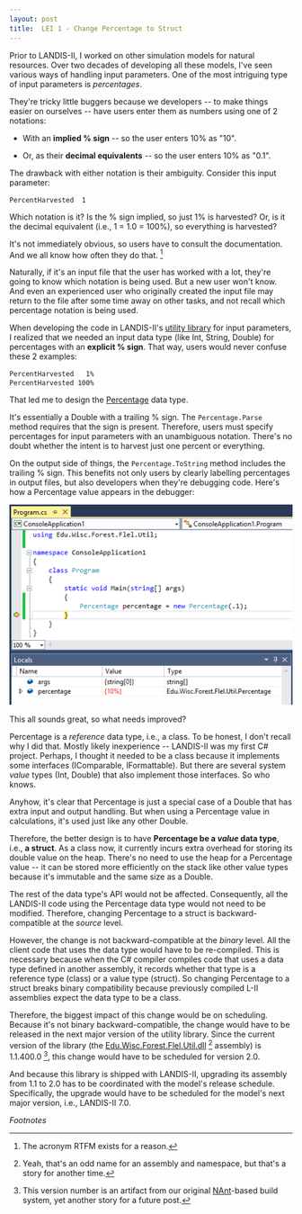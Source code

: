 ```yaml
---
layout: post
title:  LEI 1 - Change Percentage to Struct
---
```


Prior to LANDIS-II, I worked on other simulation models for natural resources.
Over two decades of developing all these models, I've seen various ways of handling input parameters.
One of the most intriguing type of input parameters is _percentages_.

They're tricky little buggers because we developers -- to make things easier on ourselves -- have users enter them as numbers using one of 2 notations:

*  With an __implied % sign__ -- so the user enters 10% as "10".

*  Or, as their __decimal equivalents__ -- so the user enters 10% as "0.1".

The drawback with either notation is their ambiguity.
Consider this input parameter:

    PercentHarvested  1

Which notation is it?
Is the % sign implied, so just 1% is harvested?
Or, is it the decimal equivalent (i.e., 1 = 1.0 = 100%), so everything is harvested?

It's not immediately obvious, so users have to consult the documentation.
And we all know how often they do that. [^1]

Naturally, if it's an input file that the user has worked with a lot, they're going to know which notation is being used.
But a new user won't know.
And even an experienced user who originally created the input file may return to the file after some time away on other tasks, and not recall which percentage notation is being used.

When developing the code in LANDIS-II's [utility library][] for input parameters, I realized that we needed an input data type (like Int, String, Double) for percentages with an __explicit % sign__.
That way, users would never confuse these 2 examples:

    PercentHarvested   1%
    PercentHarvested 100%

That led me to design the [Percentage][] data type.

[utility library]: https://github.com/LANDIS-II-Foundation/Core-Utilities-Library
[Percentage]: https://github.com/LANDIS-II-Foundation/Core-Utilities-Library/blob/master/src/Percentage.cs

It's essentially a Double with a trailing % sign.
The `Percentage.Parse` method requires that the sign is present.
Therefore, users must specify percentages for input parameters with an unambiguous notation.
There's no doubt whether the intent is to harvest just one percent or everything.

On the output side of things, the `Percentage.ToString` method includes the trailing % sign.
This benefits not only users by clearly labelling percentages in output files, but also developers when they're debugging code.
Here's how a Percentage value appears in the debugger:

![Screenshot of a percentage variable in the Locals windows of the C# debugger](/images/percentage-debugger.png)

This all sounds great, so what needs improved?

Percentage is a _reference_ data type, i.e., a class.
To be honest, I don't recall why I did that.
Mostly likely inexperience -- LANDIS-II was my first C# project.
Perhaps, I thought it needed to be a class because it implements some interfaces (IComparable, IFormattable).
But there are several system _value_ types (Int, Double) that also implement those interfaces.
So who knows.

Anyhow, it's clear that Percentage is just a special case of a Double that has extra input and output handling.
But when using a Percentage value in calculations, it's used just like any other Double.

Therefore, the better design is to have __Percentage be a _value_ data type__, i.e., __a struct__.
As a class now, it currently incurs extra overhead for storing its double value on the heap.
There's no need to use the heap for a Percentage value -- it can be stored more efficiently on the stack like other value types because it's immutable and the same size as a Double.

The rest of the data type's API would not be affected.
Consequently, all the LANDIS-II code using the Percentage data type would not need to be modified.
Therefore, changing Percentage to a struct is backward-compatible at the _source_ level.

However, the change is not backward-compatible at the _binary_ level.
All the client code that uses the data type would have to be re-compiled.
This is necessary because when the C# compiler compiles code that uses a data type defined in another assembly, it records whether that type is a reference type (class) or a value type (struct).
So changing Percentage to a struct breaks binary compatibility because previously compiled L-II assemblies expect the data type to be a class.

Therefore, the biggest impact of this change would be on scheduling.
Because it's not binary backward-compatible, the change would have to be released in the next major version of the utility library.
Since the current version of the library (the [Edu.Wisc.Forest.Flel.Util.dll][] [^2] assembly) is 1.1.400.0 [^3], this change would have to be scheduled for version 2.0.

[Edu.Wisc.Forest.Flel.Util.dll]: https://github.com/LANDIS-II-Foundation/Core-Model/tree/master/model/trunk/third-party/FLEL/util/bin

And because this library is shipped with LANDIS-II, upgrading its assembly from 1.1 to 2.0 has to be coordinated with the model's release schedule.
Specifically, the upgrade would have to be scheduled for the model's next major version, i.e., LANDIS-II 7.0.


_Footnotes_

[^1]: The acronym RTFM exists for a reason.
[^2]: Yeah, that's an odd name for an assembly and namespace, but that's a story for another time.
[^3]: This version number is an artifact from our original [NAnt][]-based build system, yet another story for a future post.

[NAnt]: http://nant.sourceforge.net/
